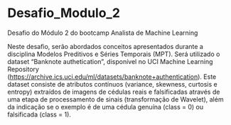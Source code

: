 # Desafio_Modulo_2
Desafio do Módulo 2 do bootcamp Analista de Machine Learning

Neste desafio, serão abordados conceitos apresentados durante a disciplina Modelos
Preditivos e Séries Temporais (MPT). Será utilizado o dataset “Banknote authetication”,
disponível no UCI Machine Learning Repository
(https://archive.ics.uci.edu/ml/datasets/banknote+authentication).
Este dataset consiste de atributos contínuos (variance, skewness, curtosis e entropy)
extraídos de imagens de cédulas reais e falsificadas através de uma etapa de
processamento de sinais (transformação de Wavelet), além da indicação se o exemplo é
de uma cédula genuína (class = 0) ou falsificada (class = 1).
